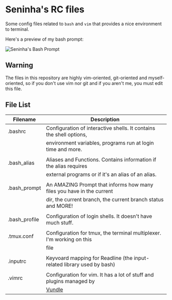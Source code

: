 Seninha's RC files
================================================================================

Some config  files related to `bash` and `vim` that  provides a nice environment
to terminal.

Here's a preview of my bash prompt:

![Seninha's Bash Prompt](http://seninha.net/stuff/prompt.png)


Warning
-------

The files in this repository are highly vim-oriented, git-oriented and myself-oriented,
so if you don't use vim nor git and if you aren't me, you must edit this file.


File List
---------

| Filename      | Description                                                            |
|---------------|------------------------------------------------------------------------|
| .bashrc       | Configuration of interactive shells. It contains the shell options,    |
|               | environment variables, programs run at login time and more.            |
|               |                                                                        |
| .bash_alias   | Aliases and Functions. Contains information if the alias requires      |
|               | external programs or if it's an alias of an alias.                     |
|               |                                                                        |
| .bash_prompt  | An AMAZING Prompt that informs how many files you have in the current  |
|               | dir, the current branch, the current branch status and MORE!           |
|               |                                                                        |
| .bash_profile | Configuration of login shells. It doesn't have much stuff.             |
|               |                                                                        |
| .tmux.conf    | Configuration for tmux, the terminal multiplexer. I'm working on this  |
|               | file                                                                   |
|               |                                                                        |
| .inputrc      | Keyvoard mapping for Readline (the input-related library used by bash) |
|               |                                                                        |
| .vimrc        | Configuration for vim. It has a lot of stuff and plugins managed by    |
|               | [Vundle][]                                                             |

[Vundle]: https://github.com/gmarik/Vundle.vim
